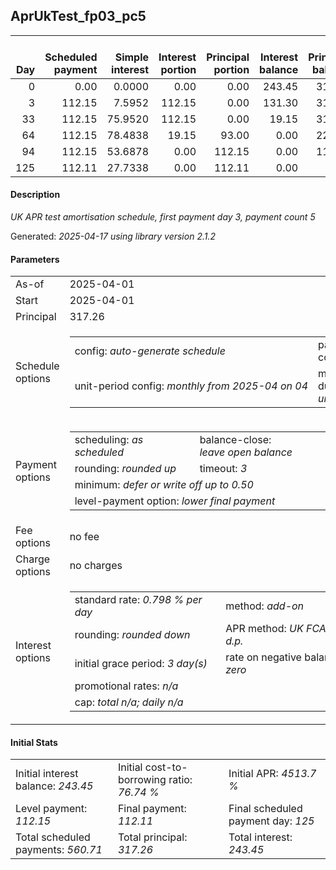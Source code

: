 <h2>AprUkTest_fp03_pc5</h2>
<table>
    <thead style="vertical-align: bottom;">
        <th style="text-align: right;">Day</th>
        <th style="text-align: right;">Scheduled payment</th>
        <th style="text-align: right;">Simple interest</th>
        <th style="text-align: right;">Interest portion</th>
        <th style="text-align: right;">Principal portion</th>
        <th style="text-align: right;">Interest balance</th>
        <th style="text-align: right;">Principal balance</th>
        <th style="text-align: right;">Total simple interest</th>
        <th style="text-align: right;">Total interest</th>
        <th style="text-align: right;">Total principal</th>
    </thead>
    <tr style="text-align: right;">
        <td class="ci00">0</td>
        <td class="ci01" style="white-space: nowrap;">0.00</td>
        <td class="ci02">0.0000</td>
        <td class="ci03">0.00</td>
        <td class="ci04">0.00</td>
        <td class="ci05">243.45</td>
        <td class="ci06">317.26</td>
        <td class="ci07">0.0000</td>
        <td class="ci08">0.00</td>
        <td class="ci09">0.00</td>
    </tr>
    <tr style="text-align: right;">
        <td class="ci00">3</td>
        <td class="ci01" style="white-space: nowrap;">112.15</td>
        <td class="ci02">7.5952</td>
        <td class="ci03">112.15</td>
        <td class="ci04">0.00</td>
        <td class="ci05">131.30</td>
        <td class="ci06">317.26</td>
        <td class="ci07">7.5952</td>
        <td class="ci08">112.15</td>
        <td class="ci09">0.00</td>
    </tr>
    <tr style="text-align: right;">
        <td class="ci00">33</td>
        <td class="ci01" style="white-space: nowrap;">112.15</td>
        <td class="ci02">75.9520</td>
        <td class="ci03">112.15</td>
        <td class="ci04">0.00</td>
        <td class="ci05">19.15</td>
        <td class="ci06">317.26</td>
        <td class="ci07">83.5472</td>
        <td class="ci08">224.30</td>
        <td class="ci09">0.00</td>
    </tr>
    <tr style="text-align: right;">
        <td class="ci00">64</td>
        <td class="ci01" style="white-space: nowrap;">112.15</td>
        <td class="ci02">78.4838</td>
        <td class="ci03">19.15</td>
        <td class="ci04">93.00</td>
        <td class="ci05">0.00</td>
        <td class="ci06">224.26</td>
        <td class="ci07">162.0310</td>
        <td class="ci08">243.45</td>
        <td class="ci09">93.00</td>
    </tr>
    <tr style="text-align: right;">
        <td class="ci00">94</td>
        <td class="ci01" style="white-space: nowrap;">112.15</td>
        <td class="ci02">53.6878</td>
        <td class="ci03">0.00</td>
        <td class="ci04">112.15</td>
        <td class="ci05">0.00</td>
        <td class="ci06">112.11</td>
        <td class="ci07">215.7189</td>
        <td class="ci08">243.45</td>
        <td class="ci09">205.15</td>
    </tr>
    <tr style="text-align: right;">
        <td class="ci00">125</td>
        <td class="ci01" style="white-space: nowrap;">112.11</td>
        <td class="ci02">27.7338</td>
        <td class="ci03">0.00</td>
        <td class="ci04">112.11</td>
        <td class="ci05">0.00</td>
        <td class="ci06">0.00</td>
        <td class="ci07">243.4526</td>
        <td class="ci08">243.45</td>
        <td class="ci09">317.26</td>
    </tr>
</table>
<h4>Description</h4>
<p><i>UK APR test amortisation schedule, first payment day 3, payment count 5</i></p>
<p>Generated: <i>2025-04-17 using library version 2.1.2</i></p>
<h4>Parameters</h4>
<table>
    <tr>
        <td>As-of</td>
        <td>2025-04-01</td>
    </tr>
    <tr>
        <td>Start</td>
        <td>2025-04-01</td>
    </tr>
    <tr>
        <td>Principal</td>
        <td>317.26</td>
    </tr>
    <tr>
        <td>Schedule options</td>
        <td>
            <table>
                <tr>
                    <td>config: <i>auto-generate schedule</i></td>
                    <td>payment count: <i>5</i></td>
                </tr>
                <tr>
                    <td style="white-space: nowrap;">unit-period config: <i>monthly from 2025-04 on 04</i></td>
                    <td>max duration: <i>unlimited</i></td>
                </tr>
            </table>
        </td>
    </tr>
    <tr>
        <td>Payment options</td>
        <td>
            <table>
                <tr>
                    <td>scheduling: <i>as scheduled</i></td>
                    <td>balance-close: <i>leave&nbsp;open&nbsp;balance</i></td>
                </tr>
                <tr>
                    <td>rounding: <i>rounded up</i></td>
                    <td>timeout: <i>3</i></td>
                </tr>
                <tr>
                    <td colspan='2'>minimum: <i>defer&nbsp;or&nbsp;write&nbsp;off&nbsp;up&nbsp;to&nbsp;0.50</i></td>
                </tr>
                <tr>
                    <td colspan='2'>level-payment option: <i>lower&nbsp;final&nbsp;payment</i></td>
                </tr>
            </table>
        </td>
    </tr>
    <tr>
        <td>Fee options</td>
        <td>no fee
        </td>
    </tr>
    <tr>
        <td>Charge options</td>
        <td>no charges
        </td>
    </tr>
    <tr>
        <td>Interest options</td>
        <td>
            <table>
                <tr>
                    <td>standard rate: <i>0.798 % per day</i></td>
                    <td>method: <i>add-on</i></td>
                </tr>
                <tr>
                    <td>rounding: <i>rounded down</i></td>
                    <td>APR method: <i>UK FCA to 1 d.p.</i></td>
                </tr>
                <tr>
                    <td>initial grace period: <i>3 day(s)</i></td>
                    <td>rate on negative balance: <i>zero</i></td>
                </tr>
                <tr>
                    <td colspan="2">promotional rates: <i><i>n/a</i></i></td>
                </tr>
                <tr>
                    <td colspan="2">cap: <i>total <i>n/a</i>; daily <i>n/a</i></td>
                </tr>
            </table>
        </td>
    </tr>
</table>
<h4>Initial Stats</h4>
<table>
    <tr>
        <td>Initial interest balance: <i>243.45</i></td>
        <td>Initial cost-to-borrowing ratio: <i>76.74 %</i></td>
        <td>Initial APR: <i>4513.7 %</i></td>
    </tr>
    <tr>
        <td>Level payment: <i>112.15</i></td>
        <td>Final payment: <i>112.11</i></td>
        <td>Final scheduled payment day: <i>125</i></td>
    </tr>
    <tr>
        <td>Total scheduled payments: <i>560.71</i></td>
        <td>Total principal: <i>317.26</i></td>
        <td>Total interest: <i>243.45</i></td>
    </tr>
</table>
